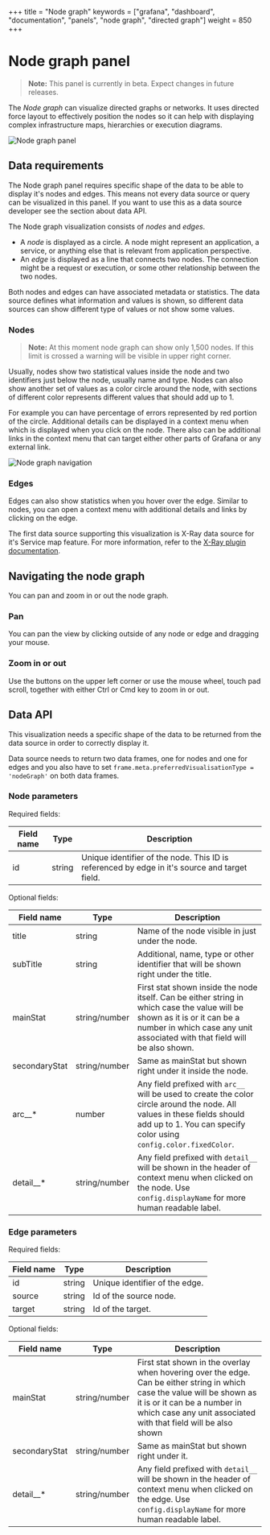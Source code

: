 +++
title = "Node graph"
keywords = ["grafana", "dashboard", "documentation", "panels", "node graph", "directed graph"]
weight = 850
+++

# Node graph panel

> **Note:** This panel is currently in beta. Expect changes in future releases.

The _Node graph_ can visualize directed graphs or networks. It uses directed force layout to effectively position the nodes so it can help with displaying complex infrastructure maps, hierarchies or execution diagrams.

![Node graph panel](/img/docs/node-graph/node-graph-7-4.png "Node graph")

## Data requirements

The Node graph panel requires specific shape of the data to be able to display it's nodes and edges. This means not every data source or query can be visualized in this panel. If you want to use this as a data source developer see the section about data API.  

The Node graph visualization consists of _nodes_ and _edges_.

- A _node_ is displayed as a circle. A node might represent an application, a service, or anything else that is relevant from application perspective.
- An _edge_ is displayed as a line that connects two nodes. The connection might be a request or execution, or some other relationship between the two nodes.

Both nodes and edges can have associated metadata or statistics. The data source defines what information and values is shown, so different data sources can show different type of values or not show some values.

### Nodes

> **Note:** At this moment node graph can show only 1,500 nodes. If this limit is crossed a warning will be visible in upper right corner.

Usually, nodes show two statistical values inside the node and two identifiers just below the node, usually name and type. Nodes can also show another set of values as a color circle around the node, with sections of different color represents different values that should add up to 1.

For example you can have percentage of errors represented by red portion of the circle. Additional details can be displayed in a context menu when which is displayed when you click on the node. There also can be additional links in the context menu that can target either other parts of Grafana or any external link.

![Node graph navigation](/img/docs/node-graph/node-graph-navigation-7-4.gif "Node graph navigation")

### Edges

Edges can also show statistics when you hover over the edge. Similar to nodes, you can open a context menu with additional details and links by clicking on the edge.

The first data source supporting this visualization is X-Ray data source for it's Service map feature. For more information, refer to the [X-Ray plugin documentation](https://grafana.com/grafana/plugins/grafana-x-ray-datasource).

## Navigating the node graph

You can pan and zoom in or out the node graph.

### Pan

You can pan the view by clicking outside of any node or edge and dragging your mouse.

### Zoom in or out

Use the buttons on the upper left corner or use the mouse wheel, touch pad scroll, together with either Ctrl or Cmd key to zoom in or out.

## Data API

This visualization needs a specific shape of the data to be returned from the data source in order to correctly display it.

Data source needs to return two data frames, one for nodes and one for edges and you also have to set `frame.meta.preferredVisualisationType = 'nodeGraph'` on both data frames.

### Node parameters

Required fields:

| Field name | Type    | Description | 
|------------|---------|-------------|
| id         | string  | Unique identifier of the node. This ID is referenced by edge in it's source and target field. |

Optional fields:

| Field name | Type    | Description | 
|------------|---------|-------------|
| title      | string  | Name of the node visible in just under the node. |
| subTitle   | string  | Additional, name, type or other identifier that will be shown right under the title. |
| mainStat   | string/number  | First stat shown inside the node itself. Can be either string in which case the value will be shown as it is or it can be a number in which case any unit associated with that field will be also shown. |
| secondaryStat   | string/number  | Same as mainStat but shown right under it inside the node. |
| arc__*   | number  | Any field prefixed with `arc__` will be used to create the color circle around the node. All values in these fields should add up to 1. You can specify color using `config.color.fixedColor`. |
| detail__*   | string/number  | Any field prefixed with `detail__` will be shown in the header of context menu when clicked on the node. Use `config.displayName` for more human readable label. |

### Edge parameters

Required fields:

| Field name | Type    | Description | 
|------------|---------|-------------|
| id         | string  | Unique identifier of the edge. |
| source     | string  | Id of the source node. |
| target     | string  | Id of the target. |

Optional fields:

| Field name | Type    | Description | 
|------------|---------|-------------|
| mainStat   | string/number  | First stat shown in the overlay when hovering over the edge. Can be either string in which case the value will be shown as it is or it can be a number in which case any unit associated with that field will be also shown |
| secondaryStat   | string/number  | Same as mainStat but shown right under it. |
| detail__*   | string/number  | Any field prefixed with `detail__` will be shown in the header of context menu when clicked on the edge. Use `config.displayName` for more human readable label. |
